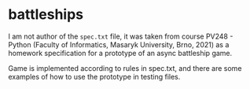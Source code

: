 # battleships
I am not author of the `spec.txt` file, it was taken from course PV248 - Python (Faculty of Informatics, Masaryk University, Brno, 2021)
as a homework specification for a prototype of an async battleship game.

Game is implemented according to rules in spec.txt, and there are some examples of how to use the prototype in testing files.
